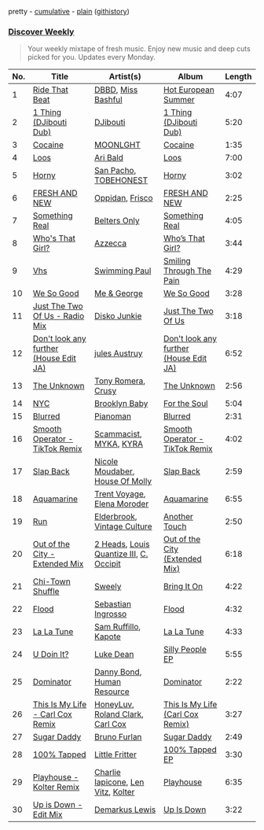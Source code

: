 pretty - [cumulative](/playlists/cumulative/Discover%20Weekly.md) - [plain](/playlists/plain/37i9dQZEVXcERLiUqU2pJX) ([githistory](https://github.githistory.xyz/vitokorn/spotify-playlist-archive/blob/master/playlists/plain/37i9dQZEVXcERLiUqU2pJX))
### [Discover Weekly](https://open.spotify.com/playlist/37i9dQZEVXcERLiUqU2pJX)

> Your weekly mixtape of fresh music. Enjoy new music and deep cuts picked for you. Updates every Monday.

| No. | Title | Artist(s) | Album | Length |
|---|---|---|---|---|
| 1 | [Ride That Beat](https://open.spotify.com/track/51wMNpAj6d3VEjjGsnnIYo) | [DBBD](https://open.spotify.com/artist/69UVGTxhvI9zrl4tVafMgC), [Miss Bashful](https://open.spotify.com/artist/5skHU2PrWHKFfSTpq9y56C) | [Hot European Summer](https://open.spotify.com/album/1cXsXMHSvJg5kPUyYzUQIh) | 4:07 |
| 2 | [1 Thing (DJibouti Dub)](https://open.spotify.com/track/0iwEad4T5N0dQVoPcR3ADH) | [DJibouti](https://open.spotify.com/artist/2PyUWRpP3uy6MrZB1rPxQw) | [1 Thing (DJibouti Dub)](https://open.spotify.com/album/1QubZs56qbXL6Tce8ysA24) | 5:20 |
| 3 | [Cocaine](https://open.spotify.com/track/5LHB3uop2SSEOjsFf9wluC) | [MOONLGHT](https://open.spotify.com/artist/0b9SpFqsoxkyoTbZqLlzSs) | [Cocaine](https://open.spotify.com/album/6Foe4rMkWRm20ycFE81Zui) | 1:35 |
| 4 | [Loos](https://open.spotify.com/track/1ObzHPFPuFE3UZQffIU7ky) | [Ari Bald](https://open.spotify.com/artist/4BIUrqQlg2nOgFdem5DTup) | [Loos](https://open.spotify.com/album/7cehirZO6kts4xPetqDtEc) | 7:00 |
| 5 | [Horny](https://open.spotify.com/track/04GYAnoZJajIurWLcjTMIF) | [San Pacho](https://open.spotify.com/artist/5jBerZvTAajwYvdxt3UhgU), [TOBEHONEST](https://open.spotify.com/artist/5aE4f6qwsXT5hACySkxJQo) | [Horny](https://open.spotify.com/album/06r7GDrgzhhO0uP6q0Fx9N) | 3:02 |
| 6 | [FRESH AND NEW](https://open.spotify.com/track/6jkkBQC3drJYtL03cl6vS3) | [Oppidan](https://open.spotify.com/artist/338p7qzZTDJSHJzSjIZMFK), [Frisco](https://open.spotify.com/artist/1AKNroq6zJX4DlJaA0dcKw) | [FRESH AND NEW](https://open.spotify.com/album/6y5eGkaWm3HPeuMi8P7fiy) | 2:25 |
| 7 | [Something Real](https://open.spotify.com/track/4NKNCbsOkg6vvc2EqUMAfR) | [Belters Only](https://open.spotify.com/artist/1H1sDUWSlytzifZTDpKgUA) | [Something Real](https://open.spotify.com/album/5OROEoB8xdt3WKR3vZ0SIX) | 4:05 |
| 8 | [Who's That Girl?](https://open.spotify.com/track/5QvM8VE7pqBn73Av704IkA) | [Azzecca](https://open.spotify.com/artist/2k5DY2QDU3kBi5DX7OQlWj) | [Who’s That Girl?](https://open.spotify.com/album/0AdDLWvniz4WSAOAwuMzld) | 3:44 |
| 9 | [Vhs](https://open.spotify.com/track/3ZxEXb4YeEWGTUPAmn2Xhe) | [Swimming Paul](https://open.spotify.com/artist/5rEwPEAHq2q1yW3wF4av5s) | [Smiling Through The Pain](https://open.spotify.com/album/3NSorfw3sEKFsOj2BUExcW) | 4:29 |
| 10 | [We So Good](https://open.spotify.com/track/5Bm3IDxbuRjWOuIIIYGGRh) | [Me & George](https://open.spotify.com/artist/4VYA3yEmxcU2ElaVRPHGFv) | [We So Good](https://open.spotify.com/album/1ZNLFotNtuaCNyXP5Ft1ld) | 3:28 |
| 11 | [Just The Two Of Us - Radio Mix](https://open.spotify.com/track/1svv06bLsgP8wMm7phcaAB) | [Disko Junkie](https://open.spotify.com/artist/0E3yCtI9D8vUfIIWDOO7zP) | [Just The Two Of Us](https://open.spotify.com/album/0rcdjBa3BXpopzybkwhHMt) | 3:18 |
| 12 | [Don't look any further (House Edit JA)](https://open.spotify.com/track/2WfkQo5jK1Uv7hCAADRlmy) | [jules Austruy](https://open.spotify.com/artist/2arRpEA3NQ6ZViomIIAzoe) | [Don't look any further (House Edit JA)](https://open.spotify.com/album/4VizFv4ENBSM3PNIq9ufeG) | 6:52 |
| 13 | [The Unknown](https://open.spotify.com/track/7MAyS6xzh4719eLTKqbL38) | [Tony Romera](https://open.spotify.com/artist/7GQsOji7pfixzkLt63awo5), [Crusy](https://open.spotify.com/artist/6oIoaURalGEtkYTswOLoft) | [The Unknown](https://open.spotify.com/album/5X5MiGq9BMfwqrRrLigR1M) | 2:56 |
| 14 | [NYC](https://open.spotify.com/track/4OInATuGjjHMF4fUUNDJEx) | [Brooklyn Baby](https://open.spotify.com/artist/3hNgU6kzFHG04XcoDdKr6u) | [For the Soul](https://open.spotify.com/album/7zn5zKU6zzVNITX18JyffA) | 5:04 |
| 15 | [Blurred](https://open.spotify.com/track/5ArKAFpMInqnpQ5jBaje7W) | [Pianoman](https://open.spotify.com/artist/7wmFgMKmwKthThqPpc9oGV) | [Blurred](https://open.spotify.com/album/6NeBG6eFIwJ6R2WtEmLXgX) | 2:31 |
| 16 | [Smooth Operator - TikTok Remix](https://open.spotify.com/track/4CaGELvelebOCAdDKYYvch) | [Scammacist](https://open.spotify.com/artist/6cMsaDvwIUXtHGQPDbqHvn), [MYKA](https://open.spotify.com/artist/3eweJbwDEwFdStGA9tQBvV), [KYRA](https://open.spotify.com/artist/51j81E5TANrP0067D1J31j) | [Smooth Operator - TikTok Remix](https://open.spotify.com/album/7ETvAT6joGtMcLhEKPc9Gp) | 4:02 |
| 17 | [Slap Back](https://open.spotify.com/track/5t5N6ptYytg52XRAXh1Z24) | [Nicole Moudaber](https://open.spotify.com/artist/7ixDtqtITfqx5lZQGh5gKe), [House Of Molly](https://open.spotify.com/artist/2OJ4GHfL6qKe7osItZyedh) | [Slap Back](https://open.spotify.com/album/3LppsQq64jjRxylqesXChB) | 2:59 |
| 18 | [Aquamarine](https://open.spotify.com/track/0Z247FBrNUHElnN5IVezT8) | [Trent Voyage](https://open.spotify.com/artist/2YYbFp2JsxU2CHzJSjki8d), [Elena Moroder](https://open.spotify.com/artist/5EUzfZp1Kng4oAKpOkarhN) | [Aquamarine](https://open.spotify.com/album/1s539d2OzQ9dOGYbkhEqOS) | 6:55 |
| 19 | [Run](https://open.spotify.com/track/5dievmIbYB9iazzRM2qgEn) | [Elderbrook](https://open.spotify.com/artist/2vf4pRsEY6LpL5tKmqWb64), [Vintage Culture](https://open.spotify.com/artist/28uJnu5EsrGml2tBd7y8ts) | [Another Touch](https://open.spotify.com/album/2Wfg7CEgt00tX1SSwauvYR) | 2:50 |
| 20 | [Out of the City - Extended Mix](https://open.spotify.com/track/7k8QuounzqU1OPnGIOtCI4) | [2 Heads](https://open.spotify.com/artist/4HuqgoJj0ISvQsrBSDlru1), [Louis Quantize III](https://open.spotify.com/artist/2R6CE0rJULbQLqN9H9ewMb), [C. Occipit](https://open.spotify.com/artist/2ZVwMsLmRwiQi6tMPHFDmV) | [Out of the City (Extended Mix)](https://open.spotify.com/album/7LTn9x1u93RdTEokGBlld2) | 6:18 |
| 21 | [Chi-Town Shuffle](https://open.spotify.com/track/2mGBTEmOpVewq8GK1DvTpa) | [Sweely](https://open.spotify.com/artist/1SYJDHr7kjUL4LlfK1jJ9m) | [Bring It On](https://open.spotify.com/album/6gAyWipfloVcQ26kMaH6Ap) | 4:22 |
| 22 | [Flood](https://open.spotify.com/track/0Q9er9GdnwbKqOR94aLRPH) | [Sebastian Ingrosso](https://open.spotify.com/artist/6hyMWrxGBsOx6sWcVj1DqP) | [Flood](https://open.spotify.com/album/70RHpvA9I8bijHS46uJcj6) | 4:32 |
| 23 | [La La Tune](https://open.spotify.com/track/6Rm7tXHh6pxquIYNyN5yqy) | [Sam Ruffillo](https://open.spotify.com/artist/22x2iswjXGmDEkCJcUKYiy), [Kapote](https://open.spotify.com/artist/3sySIHNL0hqR7eOlm3LNTH) | [La La Tune](https://open.spotify.com/album/2L7tsx9kIWyPJ1ok4gkk1N) | 4:33 |
| 24 | [U Doin It?](https://open.spotify.com/track/146EN8OJ5XHAYTwNMUtEbX) | [Luke Dean](https://open.spotify.com/artist/2BhXOZ96YbOdXz8F6HVUw4) | [Silly People EP](https://open.spotify.com/album/2KAecBqcJvxMwt5QkeKton) | 5:55 |
| 25 | [Dominator](https://open.spotify.com/track/3NBzLCAP9CagVDIuZz33Gu) | [Danny Bond](https://open.spotify.com/artist/63XtZdrI2TXtK6EMVQ7s9D), [Human Resource](https://open.spotify.com/artist/28LgRKFEN8GXeORbdViP7t) | [Dominator](https://open.spotify.com/album/6Wd66agNVhP4aPSrjOKJaJ) | 2:22 |
| 26 | [This Is My Life - Carl Cox Remix](https://open.spotify.com/track/1i0YOYDSRlbcxSPCmSeerR) | [HoneyLuv](https://open.spotify.com/artist/1sl3gVNz3Nxd4poA8f76sl), [Roland Clark](https://open.spotify.com/artist/4OGlp2UdUQGPJVbvJ82Cz5), [Carl Cox](https://open.spotify.com/artist/19SmlbABtI4bXz864MLqOS) | [This Is My Life (Carl Cox Remix)](https://open.spotify.com/album/5Jj9s4fO9ZLFR7IHMAGBc2) | 3:27 |
| 27 | [Sugar Daddy](https://open.spotify.com/track/0TVy1MgOle32ptiamyaAxu) | [Bruno Furlan](https://open.spotify.com/artist/6gssIbF04dCX3COZvyr0JF) | [Sugar Daddy](https://open.spotify.com/album/3pAjCG04eTukFMJwx29xSs) | 2:49 |
| 28 | [100% Tapped](https://open.spotify.com/track/3J57wRsa1VqXUqIFpiMEcB) | [Little Fritter](https://open.spotify.com/artist/4SV6cezgr2EYpAUV7j8ABo) | [100% Tapped EP](https://open.spotify.com/album/5oBD31r9RgMhGEA0CUQQEy) | 3:30 |
| 29 | [Playhouse - Kolter Remix](https://open.spotify.com/track/15ps9LK74yxuMgAMQkYf65) | [Charlie Iapicone](https://open.spotify.com/artist/6ebLwumHRw4grlVr2KvUl7), [Len Vitz](https://open.spotify.com/artist/2Xxv5YjvB6UpozYzQHvU6X), [Kolter](https://open.spotify.com/artist/2Invsp3HSrAeJy4u7Retry) | [Playhouse](https://open.spotify.com/album/1nthSMQWNxfG4ZdTSBu55p) | 6:35 |
| 30 | [Up is Down - Edit Mix](https://open.spotify.com/track/4Ix0UkBn2IuFoU4BXz02Ob) | [Demarkus Lewis](https://open.spotify.com/artist/68fzfWiT3Mlyy93zT2mnyl) | [Up Is Down](https://open.spotify.com/album/3u95wlpm46xv2l11qhAW6T) | 3:22 |